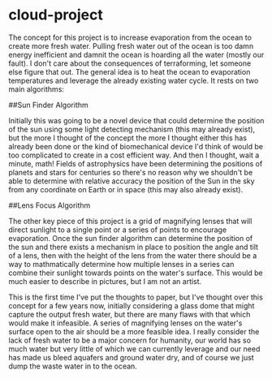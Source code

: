 # cloud-project
The concept for this project is to increase evaporation from the ocean to create more fresh water. Pulling fresh water out of the ocean is too damn energy inefficient and damnit the ocean is hoarding all the water (mostly our fault). I don't care about the consequences of terraforming, let someone else figure that out. The general idea is to heat the ocean to evaporation temperatures and leverage the already existing water cycle. It rests on two main algorithms:
  
##Sun Finder Algorithm

  Initially this was going to be a novel device that could determine the position of the sun using some light detecting mechanism (this may already exist), but the more I thought of the concept the more I thought either this has already been done or the kind of biomechanical device I'd think of would be too complicated to create in a cost efficient way. And then I thought, wait a minute, math! Fields of astrophysics have been determining the positions of planets and stars for centuries so there's no reason why we shouldn't be able to determine with relative accuracy the position of the Sun in the sky from any coordinate on Earth or in space (this may also already exist).

##Lens Focus Algorithm

  The other key piece of this project is a grid of magnifying lenses that will direct sunlight to a single point or a series of points to encourage evaporation. Once the sun finder algorithm can determine the position of the sun and there exists a mechanism in place to position the angle and tilt of a lens, then with the height of the lens from the water there should be a way to mathmatically determine how multiple lenses in a series can combine their sunlight towards points on the water's surface. This would be much easier to describe in pictures, but I am not an artist.

This is the first time I've put the thoughts to paper, but I've thought over this concept for a few years now, initially considering a glass dome that might capture the output fresh water, but there are many flaws with that which would make it infeasible. A series of magnifying lenses on the water's surface open to the air should be a more feasible idea. I really consider the lack of fresh water to be a major concern for humanity, our world has so much water but very little of which we can currently leverage and our need has made us bleed aquafers and ground water dry, and of course we just dump the waste water in to the ocean.
